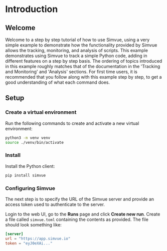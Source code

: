 # Introduction

## Welcome

Welcome to a step by step tutorial of how to use Simvue, using a very simple example to demonstrate how the functionality provided by Simvue allows the tracking, monitoring, and analysis of scripts. This example demonstrates using Simvue to track a simple Python code, adding in different features on a step by step basis. The ordering of topics introduced in this example roughly matches that of the documentation in the 'Tracking and Monitoring' and 'Analysis' sections. For first time users, it is recommended that you follow along with this example step by step, to get a good understanding of what each command does.

## Setup

### Create a virtual environment

Run the following commands to create and activate a new virtual environment:

```sh
python3 -m venv venv
source ./venv/bin/activate
```

### Install

Install the Python client:

```sh
pip install simvue
```

### Configuring Simvue

The next step is to specify the URL of the Simvue server and provide an access token used to authenticate to the server.

Login to the web UI, go to the **Runs** page and click **Create new run**. Create a file called `simvue.toml` containing
the contents as provided.
The file should look something like:

```toml
[server]
url = "https://app.simvue.io"
token = "eyJ0eXAi..."
```

